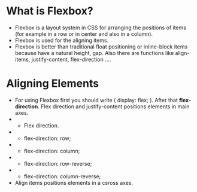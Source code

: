 # What is Flexbox? 
- Flexbox is a layout system in CSS for arranging the positions of items (for example in a row or in center and also in a column). 
- Flexbox is used for the aligning items. 
- Flexbox is better than traditional float positioning or inline-block items because have a natural height, gap. Also there are functions like align-items, justify-content, flex-direction ....
# Aligning Elements
- For using Flexbox first you should write ( display: flex; ). After that __flex-direction__. Flex direction and justify-content positions elements in main axes.
- - Flex direction.
- - flex-direction: row; 
- - flex-direction: column;
- - flex-direction: row-reverse;
- - flex-direction: column-reverse;
- Align items positions elements in a csross axes.
